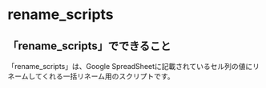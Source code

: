 # rename_scripts

## 「rename_scripts」でできること
「rename_scripts」は、Google SpreadSheetに記載されているセル列の値にリネームしてくれる一括リネーム用のスクリプトです。